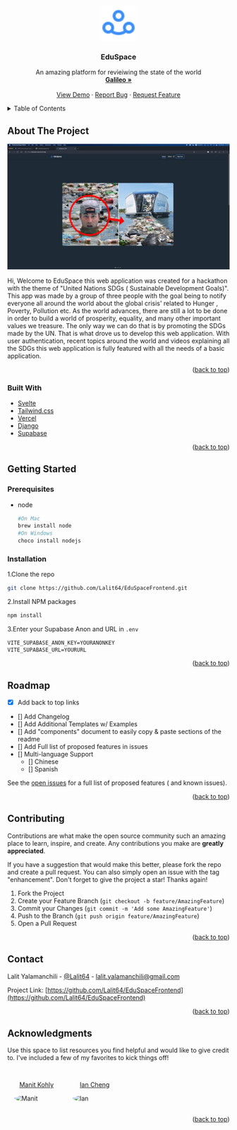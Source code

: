 <div id="top"></div>
<!--
*** Thanks for checking out the Best-README-Template. If you have a suggestion
*** that would make this better, please fork the repo and create a pull request
*** or simply open an issue with the tag "enhancement".
*** Don't forget to give the project a star!
*** Thanks again! Now go create something AMAZING! :D
-->



<!-- PROJECT SHIELDS -->
<!--
*** I'm using markdown "reference style" links for readability.
*** Reference links are enclosed in brackets [ ] instead of parentheses ( ).
*** See the bottom of this document for the declaration of the reference variables
*** for contributors-url, forks-url, etc. This is an optional, concise syntax you may use.
*** https://www.markdownguide.org/basic-syntax/#reference-style-links
-->



<!-- PROJECT LOGO -->
<br />
<div align="center">
  <a href="https://github.com/othneildrew/Best-README-Template">
    <img src="./Logo.svg" alt="Logo" width="80" height="80">
  </a>

<h3 align="center">EduSpace</h3>

  <p align="center">
    An amazing platform for revieiwing the state of the world
    <br />
    <a href="https://galileoxp.com/"><strong>Galileo »</strong></a>
    <br />
    <br />
    <a href="https://eduspace-gxp.vercel.app/">View Demo</a>
    ·
    <a href="https://github.com/Lalit64/EduSpaceFrontend/issues">Report Bug</a>
    ·
    <a href="https://github.com/Lalit64/EduSpaceFrontend/issues">Request Feature</a>
  </p>
</div>



<!-- TABLE OF CONTENTS -->
<details>
  <summary>Table of Contents</summary>
  <ol>
    <li>
      <a href="#about-the-project">About The Project</a>
      <ul>
        <li><a href="#built-with">Built With</a></li>
      </ul>
    </li>
    <li>
      <a href="#getting-started">Getting Started</a>
      <ul>
        <li><a href="#prerequisites">Prerequisites</a></li>
        <li><a href="#installation">Installation</a></li>
      </ul>
    </li>
    <li><a href="#roadmap">Roadmap</a></li>
    <li><a href="#contributing">Contributing</a></li>
    <li><a href="#contact">Contact</a></li>
    <li><a href="#acknowledgments">Acknowledgments</a></li>
  </ol>
</details>



<!-- ABOUT THE PROJECT -->

## About The Project

![Product Name Screen Shot](https://raw.githubusercontent.com/Lalit64/EduSpaceFinal/main/img.png)

Hi, Welcome to EduSpace this web application was created for a hackathon with the theme of "United Nations SDGs (
Sustainable Development Goals)". This app was made by a group of three people with the goal being to notify everyone all
around the world about the global crisis' related to Hunger , Poverty, Pollution etc. As the world advances, there are
still a lot to be done in order to build a world of prosperity, equality, and many other important values we treasure.
The only way we can do that is by promoting the SDGs made by the UN. That is what drove us to develop this web
application. With user authentication, recent topics around the world and videos explaining all the SDGs this web
application is fully featured with all the needs of a basic application.

<p align="right">(<a href="#top">back to top</a>)</p>

### Built With

* [Svelte](https://svelte.dev/)
* [Tailwind.css](https://tailwindcss.com/)
* [Vercel](https://vercel.com/)
* [Django](https://djangoproject.com/)
* [Supabase](https://supabase.io/)

<p align="right">(<a href="#top">back to top</a>)</p>

<!-- GETTING STARTED -->

## Getting Started

### Prerequisites


* node
  ```sh
  #On Mac
  brew install node
  #On Windows
  choco install nodejs
  ```

### Installation


1.Clone the repo
   ```sh
   git clone https://github.com/Lalit64/EduSpaceFrontend.git
   ```
2.Install NPM packages
   ```sh
   npm install
   ```
3.Enter your Supabase Anon and URL in `.env`
   ```dotenv
   VITE_SUPABASE_ANON_KEY=YOURANONKEY
   VITE_SUPABASE_URL=YOURURL
   ```

<p align="right">(<a href="#top">back to top</a>)</p>



<!-- USAGE EXAMPLES -->

## Roadmap

- [x] Add back to top links
- [] Add Changelog
- [] Add Additional Templates w/ Examples
- [] Add "components" document to easily copy & paste sections of the readme
- [] Add Full list of proposed features in issues
- [] Multi-language Support
    - [] Chinese
    - [] Spanish

See the [open issues](https://github.com/Lalit64/EduSpaceFrontend/issues) for a full list of proposed features (
and known issues).

<p align="right">(<a href="#top">back to top</a>)</p>


<!-- CONTRIBUTING -->

## Contributing

Contributions are what make the open source community such an amazing place to learn, inspire, and create. Any
contributions you make are **greatly appreciated**.

If you have a suggestion that would make this better, please fork the repo and create a pull request. You can also
simply open an issue with the tag "enhancement". Don't forget to give the project a star! Thanks again!

1. Fork the Project
2. Create your Feature Branch (`git checkout -b feature/AmazingFeature`)
3. Commit your Changes (`git commit -m 'Add some AmazingFeature'`)
4. Push to the Branch (`git push origin feature/AmazingFeature`)
5. Open a Pull Request

<p align="right">(<a href="#top">back to top</a>)</p>



<!-- CONTACT -->

## Contact

Lalit Yalamanchili - [@Lalit64](https://dev.to/lalit64) - lalit.yalamanchili@gmail.com

Project Link: [https://github.com/Lalit64/EduSpaceFrontend](https://github.com/Lalit64/EduSpaceFrontend)

<p align="right">(<a href="#top">back to top</a>)</p>



<!-- ACKNOWLEDGMENTS -->

## Acknowledgments

Use this space to list resources you find helpful and would like to give credit to. I've included a few of my favorites
to kick things off!

<div style="display: flex;" >
  <div style="margin: 1rem; display: flex; align-items: center; justify-content: center; flex-direction: column;">

[Manit Kohly](https://github.com/DopeWebIllustrator)

<img src="https://avatars.githubusercontent.com/u/88322175?v=4" style="border-radius: 100%;" alt="Manit" width="100"/>
  </div>
  <div style="margin: 1rem; display: flex; align-items: center; justify-content: center; flex-direction: column;">

[Ian Cheng](https://github.com/Ian4634)

<img src="https://avatars.githubusercontent.com/u/78289187?v=4" style="border-radius: 100%;" alt="Ian" width="100"/>
  </div>

</div>

<p align="right">(<a href="#top">back to top</a>)</p>
